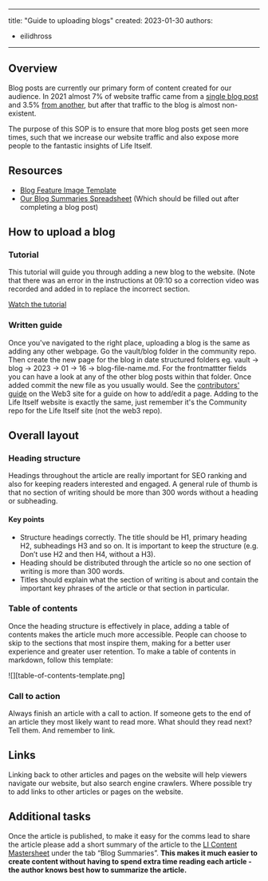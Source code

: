 
---
title: "Guide to uploading blogs"
created: 2023-01-30
authors: 
  - eilidhross
---

## Overview

Blog posts are currently our primary form of content created for our audience. In 2021 almost 7% of website traffic came from a [single blog post](https://lifeitself.us/2020/05/12/qi-gong-the-eight-precious-exercises/) and 3.5% [from another](https://lifeitself.us/2018/05/01/mcgilchrist-master-and-his-emissary-notes/), but after that traffic to the blog is almost non-existent. 

The purpose of this SOP is to ensure that more blog posts get seen more times, such that we increase our website traffic and also expose more people to the fantastic insights of Life Itself. 


## Resources

* [Blog Feature Image Template](https://www.canva.com/design/DAE--QNokJE/94piXGjtqUxJLiep29NU5w/edit?utm_content=DAE--QNokJE&utm_campaign=designshare&utm_medium=link2&utm_source=sharebutton)
* [Our Blog Summaries Spreadsheet](https://docs.google.com/spreadsheets/d/1M3nqhszdQDYZeSHPttAevfsr0u9x_irLit9S-oUSzO0/edit?usp=sharing) (Which should be filled out after completing a blog post)


## How to upload a blog

### Tutorial

This tutorial will guide you through adding a new blog to the website. (Note that there was an error in the instructions at 09:10 so a correction video was recorded and added in to replace the incorrect section. 

[Watch the tutorial](https://drive.google.com/drive/folders/1OBFPU70X1knMtDMSUzFiud8kFvW8Upvs)

### Written guide

Once you've navigated to the right place, uploading a blog is the same as adding any other webpage. Go the vault/blog folder in the community repo. Then create the new page for the blog in date structured folders eg. vault -> blog -> 2023 -> 01 -> 16 -> blog-file-name.md. For the frontmattter fields you can have a look at any of the other blog posts within that folder. Once added commit the new file as you usually would. See the [contributors' guide](https://web3.lifeitself.org/meta/editing) on the Web3 site for a guide on how to add/edit a page. Adding to the Life Itself website is exactly the same, just remember it's the Community repo for the Life Itself site (not the web3 repo).


## Overall layout

### Heading structure

Headings throughout the article are really important for SEO ranking and also for keeping readers interested and engaged. A general rule of thumb is that no section of writing should be more than 300 words without a heading or subheading.  


#### Key points

* Structure headings correctly. The title should be H1, primary heading H2, subheadings H3 and so on. It is important to keep the structure (e.g. Don’t use H2 and then H4, without a H3). 
* Heading should be distributed through the article so no one section of writing is more than 300 words. 
* Titles should explain what the section of writing is about and contain the important key phrases of the article or that section in particular. 


### Table of contents

Once the heading structure is effectively in place, adding a table of contents makes the article much more accessible. People can choose to skip to the sections that most inspire them, making for a better user experience and greater user retention. To make a table of contents in markdown, follow this template:

![][table-of-contents-template.png]

### Call to action

Always finish an article with a call to action. If someone gets to the end of an article they most likely want to read more. What should they read next? Tell them. And remember to link.


## Links

Linking back to other articles and pages on the website will help viewers navigate our website, but also search engine crawlers. Where possible try to add links to other articles or pages on the website. 


## Additional tasks

Once the article is published, to make it easy for the comms lead to share the article please add a short summary of the article to the [LI Content Mastersheet](https://docs.google.com/spreadsheets/u/0/d/1M3nqhszdQDYZeSHPttAevfsr0u9x_irLit9S-oUSzO0/edit) under the tab “Blog Summaries”. **This makes it much easier to create content without having to spend extra time reading each article - the author knows best how to summarize the article.**
